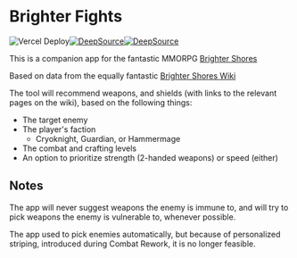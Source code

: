 # Brighter Fights

![Vercel Deploy](https://deploy-badge.vercel.app/vercel/brighter-fights?logo=Vercel&name=Vercel)[![DeepSource](https://app.deepsource.com/gh/NadCAtarun/brighter-fights.svg/?label=active+issues&show_trend=true&token=ARUi3u4jWHhV_TQ-UIDSnmCK)](https://app.deepsource.com/gh/NadCAtarun/brighter-fights/)[![DeepSource](https://app.deepsource.com/gh/NadCAtarun/brighter-fights.svg/?label=resolved+issues&show_trend=true&token=ARUi3u4jWHhV_TQ-UIDSnmCK)](https://app.deepsource.com/gh/NadCAtarun/brighter-fights/)

This is a companion app for the fantastic MMORPG
[Brighter Shores](https://www.brightershores.com/)

Based on data from the equally fantastic
[Brighter Shores Wiki](https://brightershoreswiki.org/)

The tool will recommend weapons, and shields
(with links to the relevant pages on the wiki),
based on the following things:

- The target enemy
- The player's faction
    - Cryoknight, Guardian, or Hammermage
- The combat and crafting levels
- An option to prioritize strength (2-handed weapons) or speed (either)

## Notes

The app will never suggest weapons the enemy is immune to,
and will try to pick weapons the enemy is vulnerable to,
whenever possible.

The app used to pick enemies automatically,
but because of personalized striping,
introduced during Combat Rework,
it is no longer feasible.